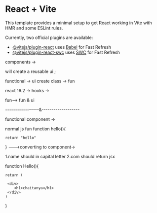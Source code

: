 # React + Vite

This template provides a minimal setup to get React working in Vite with HMR and some ESLint rules.

Currently, two official plugins are available:

- [@vitejs/plugin-react](https://github.com/vitejs/vite-plugin-react/blob/main/packages/plugin-react/README.md) uses [Babel](https://babeljs.io/) for Fast Refresh
- [@vitejs/plugin-react-swc](https://github.com/vitejs/vite-plugin-react-swc) uses [SWC](https://swc.rs/) for Fast Refresh




components ->

will create a reusable  ui ;

functional -> ui create 
class ->  fun 

react 16.2 -> hooks ->

fun-->  fun & ui 


-----------------&-------------------

functional component -> 


normal js fun 
function hello(){

    return "hello"
}
--->converting to component->

1.name should in capital letter 
2.com should return jsx 

function Hello(){

    return (

     <div>
        <h1>chaitanya</h1>
     </div>
    )
}
